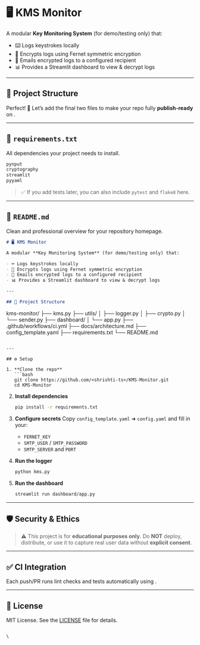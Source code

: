# 🖥️ KMS Monitor

A modular **Key Monitoring System** (for demo/testing only) that:

- ⌨️ Logs keystrokes locally
- 🔐 Encrypts logs using Fernet symmetric encryption
- 📧 Emails encrypted logs to a configured recipient
- 📊 Provides a Streamlit dashboard to view & decrypt logs

---

## 📁 Project Structure

Perfect! 💪
Let’s add the final two files to make your repo fully **publish-ready** on .

---

## 📁 `requirements.txt`

All dependencies your project needs to install.

```txt
pynput
cryptography
streamlit
pyyaml
```

> ✅ If you add tests later, you can also include `pytest` and `flake8` here.

---

## 📁 `README.md`

Clean and professional overview for your repository homepage.

```markdown
# 🖥️ KMS Monitor

A modular **Key Monitoring System** (for demo/testing only) that:

- ⌨️ Logs keystrokes locally
- 🔐 Encrypts logs using Fernet symmetric encryption
- 📧 Emails encrypted logs to a configured recipient
- 📊 Provides a Streamlit dashboard to view & decrypt logs

---

## 📁 Project Structure

```

kms-monitor/
├── kms.py
├── utils/
│   ├── logger.py
│   ├── crypto.py
│   └── sender.py
├── dashboard/
│   └── app.py
├── .github/workflows/ci.yml
├── docs/architecture.md
├── config\_template.yaml
├── requirements.txt
└── README.md

````

---

## ⚙️ Setup

1. **Clone the repo**
   ```bash
   git clone https://github.com/<shrishti-ts>/KMS-Monitor.git
   cd KMS-Monitor
````

2. **Install dependencies**

   ```bash
   pip install -r requirements.txt
   ```

3. **Configure secrets**
   Copy `config_template.yaml` ➜ `config.yaml` and fill in your:

   * `FERNET_KEY`
   * `SMTP_USER` / `SMTP_PASSWORD`
   * `SMTP_SERVER` and `PORT`

4. **Run the logger**

   ```bash
   python kms.py
   ```

5. **Run the dashboard**

   ```bash
   streamlit run dashboard/app.py
   ```

---

## 🛡️ Security & Ethics

> ⚠️ This project is for **educational purposes only**.
> Do **NOT** deploy, distribute, or use it to capture real user data without **explicit consent**.

---

## ✅ CI Integration

Each push/PR runs lint checks and tests automatically using .

---

## 📜 License

MIT License. See the [LICENSE](LICENSE) file for details.

```

\
